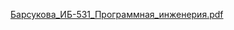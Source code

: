 [Барсукова_ИБ-531_Программная_инженерия.pdf](https://github.com/Katyasss/Lab_1/files/14315441/_.-531_._.pdf)
